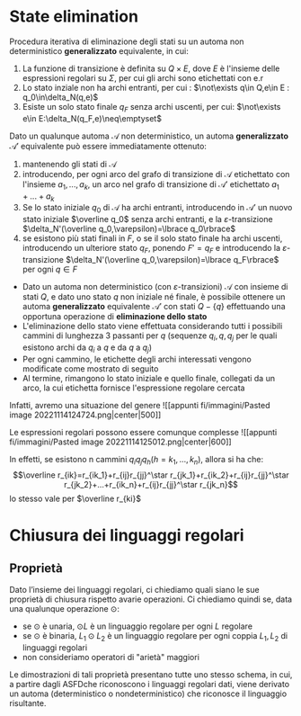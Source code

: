 # State elimination

Procedura iterativa di eliminazione degli stati su un automa non deterministico **generalizzato** equivalente, in cui:
1. La funzione di transizione è definita su $Q\times E$, dove $E$ è l'insieme delle espressioni regolari su $\Sigma$, per cui gli archi sono etichettati con e.r
2. Lo stato inziale non ha archi entranti, per cui : $\not\exists q\in Q,e\in E : q_0\in\delta_N(q,e)$
3. Esiste un solo stato finale $q_F$ senza archi uscenti, per cui: $\not\exists e\in E:\delta_N(q_F,e)\neq\emptyset$

Dato un qualunque automa $\mathcal A$ non deterministico, un automa **generalizzato** $\mathcal A'$ equivalente può essere immediatamente ottenuto:
1. mantenendo gli stati di $\mathcal A$
2. introducendo, per ogni arco del grafo di transizione di $\mathcal A$ etichettato con l'insieme $a_1,...,a_k$, un arco nel grafo di transizione di $\mathcal A'$ etichettato $a_1+...+a_k$
3. Se lo stato iniziale $q_0$ di $\mathcal A$ ha archi entranti, introducendo in $\mathcal A'$ un nuovo stato iniziale $\overline q_0$ senza archi entranti, e la $\varepsilon$-transizione $\delta_N'(\overline q_0,\varepsilon)=\lbrace q_0\rbrace$
4. se esistono più stati finali in $F$, o se il solo stato finale ha archi uscenti, introducendo un ulteriore stato $q_F$, ponendo $F'=q_F$ e introducendo la $\varepsilon$-transizione $\delta_N'(\overline q_0,\varepsilon)=\lbrace q_F\rbrace$ per ogni $q\in F$

- Dato un automa non deterministico (con $\varepsilon$-transizioni) $\mathcal A$ con insieme di stati $Q$, e dato uno stato $q$ non iniziale né finale, è possibile ottenere un automa **generalizzato** equivalente $\mathcal A'$ con stati $Q−\{q\}$ effettuando una opportuna operazione di **eliminazione dello stato**
- L'eliminazione dello stato viene effettuata considerando tutti i possibili cammini di lunghezza 3 passanti per $q$ (sequenze $q_i,q,q_j$ per le quali esistono archi da $q_i$ a $q$ e da $q$ a $q_j$)
- Per ogni cammino, le etichette degli archi interessati vengono modificate come mostrato di seguito
- Al termine, rimangono lo stato iniziale e quello finale, collegati da un arco, la cui etichetta fornisce l'espressione regolare cercata

Infatti, avremo una situazione del genere
![[appunti fi/immagini/Pasted image 20221114124724.png|center|500]]

Le espressioni regolari possono essere comunque complesse
![[appunti fi/immagini/Pasted image 20221114125012.png|center|600]]

In effetti, se esistono n cammini $q_iq_jq_h(h=k_1,...,k_n)$, allora si ha che:
$$\overline r_{ik}=r_{ik_1}+r_{ij}r_{jj}^\star r_{jk_1}+r_{ik_2}+r_{ij}r_{jj}^\star r_{jk_2}+...+r_{ik_n}+r_{ij}r_{jj}^\star r_{jk_n}$$
lo stesso vale per $\overline r_{ki}$

# Chiusura dei linguaggi regolari

## Proprietà
Dato l’insieme dei linguaggi regolari, ci chiediamo quali siano le sue proprietà di chiusura rispetto avarie operazioni.
Ci chiediamo quindi se, data una qualunque operazione $\odot$:

- se $\odot$ è unaria, $\odot L$ è un linguaggio regolare per ogni $L$ regolare
- se $\odot$ è binaria, $L_1\odot L_2$ è un linguaggio regolare per ogni coppia $L_1,L_2$ di linguaggi regolari
- non consideriamo operatori di "arietà" maggiori

Le dimostrazioni di tali proprietà presentano tutte uno stesso schema, in cui, a partire dagli ASFDche riconoscono i linguaggi regolari dati, viene derivato un automa (deterministico o nondeterministico) che riconosce il linguaggio risultante.
